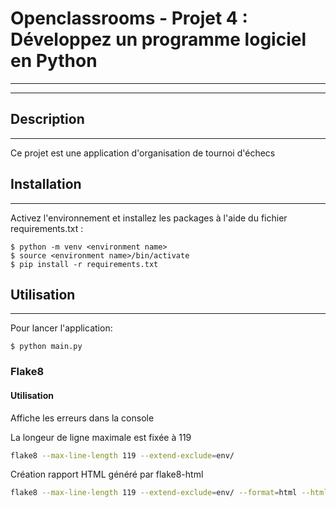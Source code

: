# Openclassrooms - Projet 4 : Développez un programme logiciel en Python
***
***

## Description
***
Ce projet est une application d'organisation de tournoi d'échecs

## Installation
***
Activez l'environnement et installez les packages à l'aide du fichier requirements.txt :
```
$ python -m venv <environment name>
$ source <environment name>/bin/activate
$ pip install -r requirements.txt
```

## Utilisation
***
Pour lancer l'application:
```
$ python main.py
```

### Flake8

#### Utilisation

Affiche les erreurs dans la console

La longeur de ligne maximale est fixée à 119

```bash
flake8 --max-line-length 119 --extend-exclude=env/
```

Création rapport HTML généré par flake8-html
```bash
flake8 --max-line-length 119 --extend-exclude=env/ --format=html --htmldir=flake8_rapport
```

